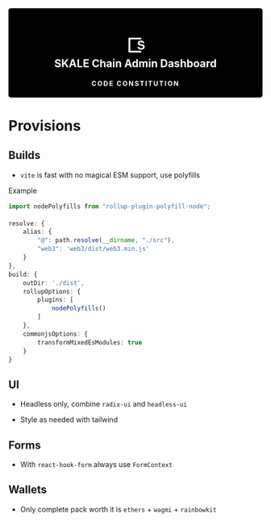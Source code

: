 <div align="center" style="background: black; color: white; padding: 20px 0; border-radius: 5px; background: black url('https://global-uploads.webflow.com/625c39b93541414104a1d654/6278d9990c924b03af8b372c_skl-poster-00001.jpg') no-repeat fixed 80%; background-size: cover">
<h2 style="color: white;">
<img valign="middle" src="public/logo.png" alt="skale" width="48" /><br>
SKALE Chain Admin Dashboard
</h2>
<span style="font-size: small; padding: 2px 10px; letter-spacing: 2px; color: white; border-radius: 3px; font-weight: 700">CODE CONSTITUTION</span>
</div>

# Provisions

## Builds

- `vite` is fast with no magical ESM support, use polyfills

Example

```ts
import nodePolyfills from "rollup-plugin-polyfill-node";

resolve: {
    alias: {
        "@": path.resolve(__dirname, "./src"),
        "web3": 'web3/dist/web3.min.js'
    }
},
build: {
    outDir: './dist',
    rollupOptions: {
        plugins: [
            nodePolyfills()
        ]
    },
    commonjsOptions: {
        transformMixedEsModules: true
    }
}
```

## UI

- Headless only, combine `radix-ui` and `headless-ui`

- Style as needed with tailwind

## Forms

- With `react-hook-form` always use `FormContext`

## Wallets

- Only complete pack worth it is `ethers` + `wagmi` + `rainbowkit`
